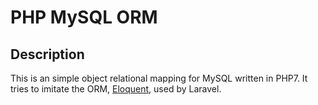 # PHP MySQL ORM

## Description

This is an simple object relational mapping for MySQL written in PHP7.
It tries to imitate the ORM, [Eloquent](https://laravel.com/docs/5.6/eloquent), used by Laravel.
